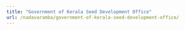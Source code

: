 ```yaml
---
title: "Government of Kerala Seed Development Office"
url: /nadavaramba/government-of-kerala-seed-development-office/
---
```

